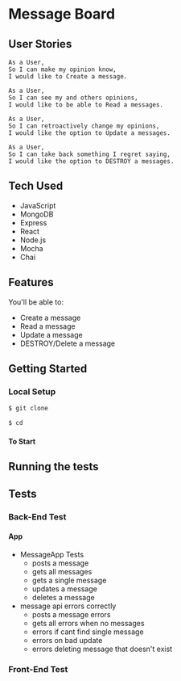 # Message Board

## User Stories

```
As a User,
So I can make my opinion know,
I would like to Create a message.

As a User,
So I can see my and others opinions,
I would like to be able to Read a messages.

As a User,
So I can retroactively change my opinions,
I would like the option to Update a messages.

As a User,
So I can take back something I regret saying,
I would like the option to DESTROY a messages.
```

## Tech Used

- JavaScript 
- MongoDB
- Express
- React
- Node.js
- Mocha
- Chai

## Features

You'll be able to:

- Create a message
- Read a message
- Update a message
- DESTROY/Delete a message

## Getting Started

### Local Setup

```sh
$ git clone 
```

```sh
$ cd 
```

#### To Start



## Running the tests


## Tests 

### Back-End Test

#### App
- MessageApp Tests
  - posts a message
  - gets all messages
  - gets a single message
  - updates a message
  - deletes a message
- message api errors correctly
  - posts a message errors
  - gets all errors when no messages
  - errors if cant find single message
  - errors on bad update
  - errors deleting message that doesn't exist

### Front-End Test
